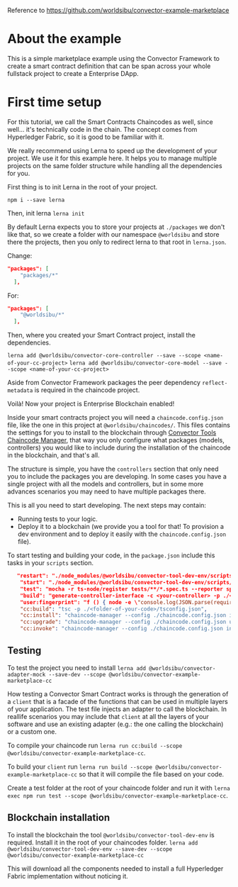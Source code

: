 Reference to https://github.com/worldsibu/convector-example-marketplace

# About the example

This is a simple marketplace example using the Convector Framework to create a smart contract definition that can be span across your whole fullstack project to create a Enterprise DApp.

# First time setup

For this tutorial, we call the Smart Contracts Chaincodes as well, since well... it's technically code in the chain. The concept comes from Hyperledger Fabric, so it is good to be familiar with it.

We really recommend using Lerna to speed up the development of your project. We use it for this example here. It helps you to manage multiple projects on the same folder structure while handling all the dependencies for you.

First thing is to init Lerna in the root of your project.

`npm i --save lerna`

Then, init lerna `lerna init`

By default Lerna expects you to store your projects at `./packages` we don't like that, so we create a folder with our namespace `@worldsibu` and store there the projects, then you only to redirect lerna to that root in `lerna.json`.

Change:

``` json
"packages": [
    "packages/*"
  ],
  ```

For:

``` json
"packages": [
    "@worldsibu/*"
  ],
  ```

Then, where you created your Smart Contract project, install the dependencies.

`lerna add @worldsibu/convector-core-controller --save --scope <name-of-your-cc-project>`
`lerna add @worldsibu/convector-core-model --save --scope <name-of-your-cc-project>`

Aside from Convector Framework packages the peer dependency `reflect-metadata` is required in the chaincode project.

Voilà! Now your project is Enterprise Blockchain enabled!

Inside your smart contracts project you will need a `chaincode.config.json` file, like the one in this project at `@worldsibu/chaincodes/`. This files contains the settings for you to install to the blockchain through [Convector Tools Chaincode Manager](), that way you only configure what packages (models, controllers) you would like to include during the installation of the chaincode in the blockchain, and that's all.

The structure is simple, you have the `controllers` section that only need you to include the packages you are developing. In some cases you have a single project with all the models and controllers, but in some more advances scenarios you may need to have multiple packages there.

This is all you need to start developing. The next steps may contain:

* Running tests to your logic.
* Deploy it to a blockchain (we provide you a tool for that! To provision a dev environment and to deploy it easily with the `chaincode.config.json` file).

To start testing and building your code, in the `package.json` include this tasks in your `scripts` section.

``` json
   "restart": "./node_modules/@worldsibu/convector-tool-dev-env/scripts/restart.sh && npm run cc:build && npm run cc:install --",
    "start": "./node_modules/@worldsibu/convector-tool-dev-env/scripts/start.sh && npm run cc:build && npm run cc:upgrade --",
    "test": "mocha -r ts-node/register tests/**/*.spec.ts --reporter spec",
    "build": "generate-controller-interface -c <your-controller> -p ./<folder-of-your-code>/tsconfig.json -o ../<resulting-folder>",
    "user:fingerprint": "f () { node -e \"console.log(JSON.parse(require('fs').readFileSync('./.hfc-key-store/$1', 'utf8')).enrollment.identity.certificate)\" | openssl x509 -fingerprint -noout | cut -d '=' -f2 ; }; f",
    "cc:build": "tsc -p ./<folder-of-your-code>/tsconfig.json",
    "cc:install": "chaincode-manager --config ./chaincode.config.json install <the-name-you-give-to-the-cc-in-the-blockchain>",
    "cc:upgrade": "chaincode-manager --config ./chaincode.config.json upgrade <the-name-you-give-to-the-cc-in-the-blockchain>",
    "cc:invoke": "chaincode-manager --config ./chaincode.config.json invoke <the-name-you-give-to-the-cc-in-the-blockchain>"
```

## Testing

To test the project you need to install `lerna add @worldsibu/convector-adapter-mock --save-dev --scope @worldsibu/convector-example-marketplace-cc`

How testing a Convector Smart Contract works is through the generation of a `client` that is a facade of the functions that can be used in multiple layers of your application. The test file injects an adapter to call the blockchain. In reallife scenarios you may include that `client` at all the layers of your software and use an existing adapter (e.g.: the one calling the blockchain) or a custom one.

To compile your chaincode run `lerna run cc:build --scope @worldsibu/convector-example-marketplace-cc`.

To build your `client` run `lerna run build --scope @worldsibu/convector-example-marketplace-cc` so that it will compile the file based on your code.

Create a test folder at the root of your chaincode folder and run it with
`lerna exec npm run test --scope @worldsibu/convector-example-marketplace-cc`.

## Blockchain installation

To install the blockchain the tool `@worldsibu/convector-tool-dev-env` is required. Install it in the root of your chaincodes folder. `lerna add @worldsibu/convector-tool-dev-env --save-dev --scope @worldsibu/convector-example-marketplace-cc`

This will download all the components needed to install a full Hyperledger Fabric implementation without noticing it.